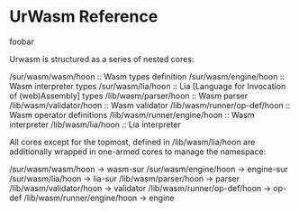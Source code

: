 # UrWasm Reference

foobar

Urwasm is structured as a series of nested cores:

/sur/wasm/wasm/hoon             ::  Wasm types definition
/sur/wasm/engine/hoon           ::  Wasm interpreter types
/sur/wasm/lia/hoon              ::  Lia [Language for Invocation of (web)Assembly] types
/lib/wasm/parser/hoon           ::  Wasm parser
/lib/wasm/validator/hoon        ::  Wasm validator
/lib/wasm/runner/op-def/hoon    ::  Wasm operator definitions
/lib/wasm/runner/engine/hoon    ::  Wasm interpreter
/lib/wasm/lia/hoon              ::  Lia interpreter

All cores except for the topmost, defined in /lib/wasm/lia/hoon are additionally wrapped in one-armed cores to manage the namespace:

/sur/wasm/wasm/hoon             ->  wasm-sur
/sur/wasm/engine/hoon           ->  engine-sur
/sur/wasm/lia/hoon              ->  lia-sur
/lib/wasm/parser/hoon           ->  parser
/lib/wasm/validator/hoon        ->  validator
/lib/wasm/runner/op-def/hoon    ->  op-def
/lib/wasm/runner/engine/hoon    ->  engine

